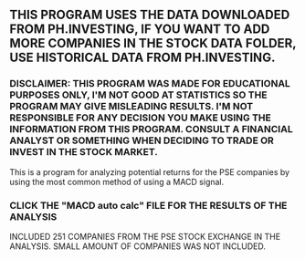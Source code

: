 ## THIS PROGRAM USES THE DATA DOWNLOADED FROM PH.INVESTING, IF YOU WANT TO ADD MORE COMPANIES IN THE STOCK DATA FOLDER, USE HISTORICAL DATA FROM PH.INVESTING.

### DISCLAIMER: THIS PROGRAM WAS MADE FOR EDUCATIONAL PURPOSES ONLY, I'M NOT GOOD AT STATISTICS SO THE PROGRAM MAY GIVE MISLEADING RESULTS. I'M NOT RESPONSIBLE FOR ANY DECISION YOU MAKE USING THE INFORMATION FROM THIS PROGRAM. CONSULT A FINANCIAL ANALYST OR SOMETHING WHEN DECIDING TO TRADE OR INVEST IN THE STOCK MARKET.
This is a program for analyzing potential returns for the PSE companies by using the most common method of using a MACD signal.

### CLICK THE "MACD auto calc" FILE FOR THE RESULTS OF THE ANALYSIS

INCLUDED 251 COMPANIES FROM THE PSE STOCK EXCHANGE IN THE ANALYSIS. SMALL AMOUNT OF COMPANIES WAS NOT INCLUDED.
